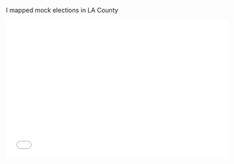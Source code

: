 

I mapped mock elections in LA County

<iframe width="100%" height="315" src="qgis2web/index.html" frameborder="0" allowfullscreen=""></iframe>
